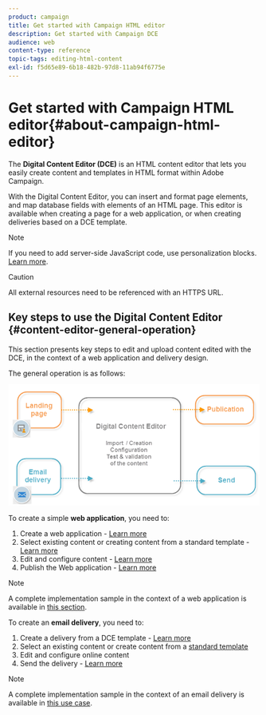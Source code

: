 ```yaml
---
product: campaign
title: Get started with Campaign HTML editor
description: Get started with Campaign DCE
audience: web
content-type: reference
topic-tags: editing-html-content
exl-id: f5d65e89-6b18-482b-97d8-11ab94f6775e
---
```

# Get started with Campaign HTML editor{#about-campaign-html-editor}

The **Digital Content Editor (DCE)** is an HTML content editor that lets you easily create content and templates in HTML format within Adobe Campaign.

With the Digital Content Editor, you can insert and format page elements, and map database fields with elements of an HTML page. This editor is available when creating a page for a web application, or when creating deliveries based on a DCE template.

>[!NOTE]
>
>If you need to add server-side JavaScript code, use personalization blocks. [Learn more](../../../common/delivery/using/personalization-blocks.md).

>[!CAUTION]
>
>All external resources need to be referenced with an HTTPS URL.

## Key steps to use the Digital Content Editor {#content-editor-general-operation}

This section presents key steps to edit and upload content edited with the DCE, in the context of a web application and delivery design.

The general operation is as follows: 

![](assets/dce_schema.png)

To create a simple **web application**, you need to:

1. Create a web application - [Learn more](creating-a-landing-page.md)
1. Select existing content or creating content from a standard template - [Learn more](template-management.md)
1. Edit and configure content - [Learn more](editing-content.md)
1. Publish the Web application - [Learn more](creating-a-landing-page.md#step-3---publishing-content)

>[!NOTE]
>
>A complete implementation sample in the context of a web application is available in  [this section](creating-a-landing-page.md).

To create an **email delivery**, you need to:

1. Create a delivery from a DCE template - [Learn more](use-case--creating-an-email-delivery.md)
1. Select an existing content or create content from a [standard template](template-management.md)
1. Edit and configure online content
1. Send the delivery - [Learn more](../../../common/delivery/using/comminication-channels.md)

>[!NOTE]
>
>A complete implementation sample in the context of an email delivery is available in [this use case](use-case--creating-an-email-delivery.md).
